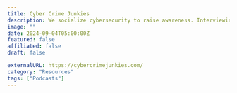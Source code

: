 ```yaml
---
title: Cyber Crime Junkies
description: We socialize cybersecurity to raise awareness. Interviewing global security and tech leaders. Sharing True Cyber Crime Stories.
image: ""
date: 2024-09-04T05:00:00Z
featured: false
affiliated: false
draft: false

externalURL: https://cybercrimejunkies.com/
category: "Resources"
tags: ["Podcasts"]
---
```

